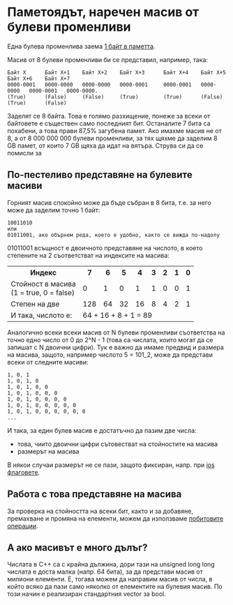 # Паметоядът, наречен масив от булеви променливи

Eдна булева променлива заема
[1 байт в паметта](https://github.com/Scorpion333/fmi-oop-2017/blob/master/Теория/Файлове%20и%20памет/Представяне%20на%20величините%20в%20паметта.md). 

Масив от 8 булеви променливи би се представил, например, така:

    Байт X      Байт Х+1    Байт X+2    Байт X+3      Байт X+4    Байт Х+5    Байт X+6    Байт X+7
    0000-0001   0000-0000   0000-0000   0000-0001     0000-0001   0000-0000   0000-0001   0000-0000.
    (True)      (False)     (False)     (True)        (True)      (False)     (True)      (False)
    
Заделят се 8 байта. Това е голямо разхищение, понеже за всеки от байтовете е съществен само последният бит.
Останалите 7 бита са похабени, а това прави 87,5% загубена памет.
Ако имахме масив не от 8, а от 8 000 000 000 булеви променливи, за тях щяхме да заделим 8 GB памет, от които 7 GB щяха да идат на вятъра.
Струва си да се помисли за

## По-пестеливо представяне на булевите масиви

Горният масив спокойно може да бъде събран в 8 бита, т.е. за него може да заделим точно 1 байт:

    10011010
    или
    01011001, ако обърнем реда, което е удобно, както се вижда по-надолу
    
01011001 всъщност е двоичното представяне на числото, в което степените на 2 съответстват на индексите на масива:

<table>
  <tr>
    <th>Индекс</th>
    <th>7</th>
    <th>6</th>
    <th>5</th>
    <th>4</th>
    <th>3</th>
    <th>2</th>
    <th>1</th>
    <th>0</th>
  </tr>
  <tr>
    <td>Стойност в масива<br>(1 = true, 0 = false)</td>
    <td>0</td>
    <td>1</td>
    <td>0</td>
    <td>1</td>
    <td>1</td>
    <td>0</td>
    <td>0</td>
    <td>1</td>
  </tr>
  <tr>
    <td>Степен на две</td>
    <td>128</td>
    <td>64</td>
    <td>32</td>
    <td>16</td>
    <td>8</td>
    <td>4</td>
    <td>2</td>
    <td>1</td>
  </tr>
  <tr>
    <td>И така, числото е:</td>
    <td colspan="8">64 + 16 + 8 + 1 = 89</td>
  </tr>
</table>

Аналогично всеки всеки масив от N булеви променливи съответства на точно едно число от 0 до 2^N - 1
(това са числата, които могат да се запишат с N двоични цифри). Тук е важно да имаме предвид и размера на масива, защото,
например числото 5 = 101_2, може да представи всеки от следните масиви:

    1, 0, 1
    1, 0, 1, 0
    1, 0, 1, 0, 0
    1, 0, 1, 0, 0, 0
    1, 0, 1, 0, 0, 0, 0
    1, 0, 1, 0, 0, 0, 0, 0
    1, 0, 1, 0, 0, 0, 0, 0, 0
    ...
    
И така, за един булев масив е достатъчно да пазим две числа:

- това, чиито двоични цифри сътовестват на стойностите на масива
- размерът на масива

В някои случаи размерът не се пази, защото фиксиран, напр. при
[ios флаговете](https://github.com/Scorpion333/fmi-oop-2017/blob/master/Теория/Файлове%20и%20памет/Ios%20флагове%20на%20stream-овете.md).

## Работа с това представяне на масива

За проверка на стойността на всеки бит, както и за добавяне, премахване и промяна на елементи, можем да използваме
[побитовите операции](https://github.com/Scorpion333/fmi-oop-2017/blob/master/Теория/Бонус/Побитови%20операции.pdf).

## А ако масивът е много дълъг?

Числата в C++ са с крайна дължина, дори тази на unsigned long long числата е доста малка (напр. 64 бита),
за да представи масив от милиони елементи. Е, тогава можем да направим масив от числа, в който всяко да пази само няколко
от елементите на булевия масив. По този начин е реализиран стандартния vector за bool.